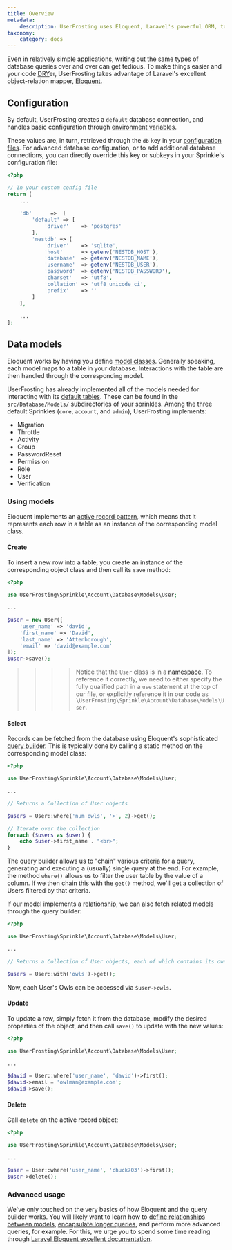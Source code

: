 ```yaml
---
title: Overview
metadata:
    description: UserFrosting uses Eloquent, Laravel's powerful ORM, to provide a fluent query builder and active record layer on top of your database.
taxonomy:
    category: docs
---
```


Even in relatively simple applications, writing out the same types of database queries over and over can get tedious.  To make things easier and your code [DRY](https://en.wikipedia.org/wiki/Don't_repeat_yourself)er, UserFrosting takes advantage of Laravel's excellent object-relation mapper, [Eloquent](https://laravel.com/docs/5.4/eloquent#introduction).

## Configuration

By default, UserFrosting creates a `default` database connection, and handles basic configuration through [environment variables](/configuration/environment-vars).

These values are, in turn, retrieved through the `db` key in your [configuration files](/configuration/config-files).  For advanced database configuration, or to add additional database connections, you can directly override this key or subkeys in your Sprinkle's configuration file:

```php
<?php

// In your custom config file
return [
    ...
    
    'db'      =>  [
        'default' => [
            'driver'    => 'postgres'
        ],
        'nestdb' => [
            'driver'    => 'sqlite',
            'host'      => getenv('NESTDB_HOST'),
            'database'  => getenv('NESTDB_NAME'),
            'username'  => getenv('NESTDB_USER'),
            'password'  => getenv('NESTDB_PASSWORD'),
            'charset'   => 'utf8',
            'collation' => 'utf8_unicode_ci',
            'prefix'    => ''
        ]
    ],
    
    ...
];
```

## Data models

Eloquent works by having you define [model classes](https://laravel.com/docs/5.4/eloquent#eloquent-model-conventions).  Generally speaking, each model maps to a table in your database.  Interactions with the table are then handled through the corresponding model.

UserFrosting has already implemented all of the models needed for interacting with its [default tables](/database/default-tables).  These can be found in the `src/Database/Models/` subdirectories of your sprinkles.  Among the three default Sprinkles (`core`, `account`, and `admin`), UserFrosting implements:

- Migration
- Throttle
- Activity
- Group
- PasswordReset
- Permission
- Role
- User
- Verification

### Using models

Eloquent implements an [active record pattern](https://en.wikipedia.org/wiki/Active_record_pattern), which means that it represents each row in a table as an instance of the corresponding model class.

#### Create

To insert a new row into a table, you create an instance of the corresponding object class and then call its `save` method:

```php
<?php

use UserFrosting\Sprinkle\Account\Database\Models\User;

...

$user = new User([
    'user_name' => 'david',
    'first_name' => 'David',
    'last_name' => 'Attenborough',
    'email' => 'david@example.com'
]);
$user->save();
```

>>>> Notice that the `User` class is in a [namespace](http://php.net/manual/en/language.namespaces.rationale.php).  To reference it correctly, we need to either specify the fully qualified path in a `use` statement at the top of our file, or explicitly reference it in our code as `\UserFrosting\Sprinkle\Account\Database\Models\User`.

#### Select

Records can be fetched from the database using Eloquent's sophisticated [query builder](https://laravel.com/docs/5.4/eloquent#retrieving-models).  This is typically done by calling a static method on the corresponding model class:

```php
<?php

use UserFrosting\Sprinkle\Account\Database\Models\User;

...

// Returns a Collection of User objects

$users = User::where('num_owls', '>', 2)->get();

// Iterate over the collection
foreach ($users as $user) {
    echo $user->first_name . "<br>";
}
```

The query builder allows us to "chain" various criteria for a query, generating and executing a (usually) single query at the end. For example, the method `where()` allows us to filter the user table by the value of a column. If we then chain this with the `get()` method, we'll get a collection of Users filtered by that criteria.

If our model implements a [relationship](https://laravel.com/docs/5.4/eloquent-relationships), we can also fetch related models through the query builder:

```php
<?php

use UserFrosting\Sprinkle\Account\Database\Models\User;

...

// Returns a Collection of User objects, each of which contains its own Collection of Owls

$users = User::with('owls')->get();

```

Now, each User's Owls can be accessed via `$user->owls`.

#### Update

To update a row, simply fetch it from the database, modify the desired properties of the object, and then call `save()` to update with the new values:

```php
<?php

use UserFrosting\Sprinkle\Account\Database\Models\User;

...

$david = User::where('user_name', 'david')->first();
$david->email = 'owlman@example.com';
$david->save();

```

#### Delete

Call `delete` on the active record object:

```php
<?php

use UserFrosting\Sprinkle\Account\Database\Models\User;

...

$user = User::where('user_name', 'chuck703')->first();
$user->delete();

```

### Advanced usage

We've only touched on the very basics of how Eloquent and the query builder works. You will likely want to learn how to [define relationships between models](https://laravel.com/docs/5.8/eloquent-relationships), [encapsulate longer queries](https://laravel.com/docs/5.8/eloquent#local-scopes), and perform more advanced queries, for example. For this, we urge you to spend some time reading through [Laravel Eloquent excellent documentation](https://laravel.com/docs/5.8/eloquent).

